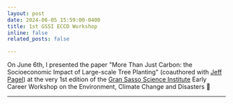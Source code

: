 ```yaml
---
layout: post
date: 2024-06-05 15:59:00-0400
title: 1st GSSI ECCD Workshop
inline: false
related_posts: false

---
```


On June 6th, I presented the paper "More Than Just Carbon: the Socioeconomic Impact of Large-scale Tree Planting" (coauthored with [Jeff Pagel](https://www.jeffreypagel.com)) at the very 1st edition of the [Gran Sasso Science Institute](https://www.gssi.it) Early Career Workshop on the Environment, Climate Change and Disasters :rocket:

---


